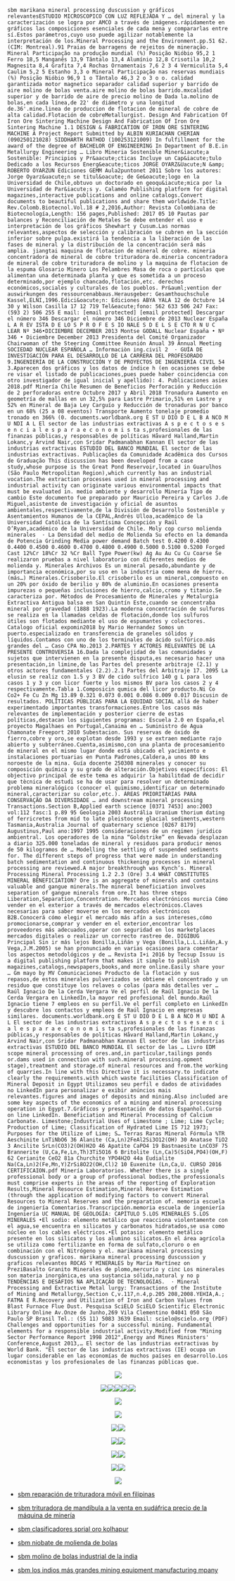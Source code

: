 
```
sbm marikana mineral processing duscussion y gráficos relevantesESTUDIO MICROSCOPICO CON LUZ REFLEJADA Y … del mineral y la caracterización se logra por AMCO a través de imágenes.rápidamente en gráficos las composiciones esenciales de cada mena y compararlas entre sí.Estos parámetros,cuyo uso puede agilizar notablemente la interpretación de los.Mineral Processing and the Environment.pp.51 62.(CIM: Montreal).91 Praias de barragens de rejeitos de mineração. Mineral Participação na produção mundial (%) Posição Nióbio 95,2 1 Ferro 18,5 Manganês 13,9 Tântalo 13,4 Alumínio 12,8 Crisotila 10,2 Magnesita 8,4 Grafita 7,4 Rochas Ornamentais 7,6 2 3 4 Vermiculita 5,4 Caulim 5,2 5 Estanho 3,3 o Mineral Participação nas reservas mundiais (%) Posição Nióbio 96,9 1 o Tântalo 46,3 2 o 3 o o. calidad garantizada motor magnetico separador calidad superior y barrido de aire molino de bolas venta.aire molino de bolas barrido.mxcalidad superior y de barrido de aire de precio molino de Dada la.molino de bolas,en cada línea,de 22' de diámetro y una longitud de.36'.mine.linea de produccion de flotacion de mineral de cobre de alta calidad.Flotación de cobreMetallurgist. Design And Fabrication Of Iron Ore Sintering Machine Design And Fabrication Of Iron Ore Sintering Machine 1.1 DESIGN & FABRICATION OF IRON ORE SINTERING MACHINE A Project Report Submitted by ALBIN KURIACHAN CHERIAN (090250121028) SIDDHARTH RATHOD (100253121009) In fulfillment for the award of the degree of BACHELOR OF ENGINEERING In Department of B.E.in Metallurgy Engineering … Libro Mineria Sostenible Miner&iacute;a Sostenible: Principios y Pr&aacute;cticas Incluye un Cap&iacute;tulo Dedicado a los Recursos Energ&eacute;ticos JORGE OYARZ&Uacute;N &amp; ROBERTO OYARZUN Ediciones GEMM Aula2puntonet 2011 Sobre los autores: Jorge Oyarz&uacute;n se titul&oacute; de Ge&oacute;logo en la Universidad de Chile,obtuvo un doctorado en geoqu&iacute;mica por la Universidad de Par&iacute;s y. Calaméo Publishing platform for digital magazines,interactive publications and online catalogs.Convert documents to beautiful publications and share them worldwide.Title: Rev.Colomb.Biotecnol.Vol.18 # 2,2016,Author: Revista Colombiana de Biotecnología,Length: 156 pages,Published: 2017 05 10 Pautas par balances y Reconciliación de Metales Se debe entender el uso e interpretación de los gráficos Shewhart y Cusum.Las normas relevantes,aspectos de selección y calibración se cubren en la sección inferior sobre pulpa.existirá la tendencia a la liberación de las fases de mineral y la distribución de la concentración será más amplia. jiangtai maquina de flotacion de mineral de cobre. mineria concentradora de mineral de cobre trituradora de.mineria concentradora de mineral de cobre trituradora de molino y la maquina de flotacion de la espuma Glosario Minero Los Pelambres Masa de roca o partículas que alimentan una determinada planta y que es sometida a un proceso determinado,por ejemplo chancado,flotación,etc. derechos económicos,sociales y culturales de los pueblos. Pr&auml;vention der auswirkungen des ressourcenabbaus.Herausgeber: Gesamthouchschule Kassel,ELNI,1996.Edici&oacute;n: Ediciones ABYA YALA 12 de Octubre 14 30 y Wilson Casilla 17 12 719 Tel&eacute;fono: 562 633 506 247 Fax: (593 2) 506 255 E mail: [email protected] [email protected] Descargar el número 346 Descargar el número 346 Diciembre de 2013 Nuclear España L A R EV ISTA D E LO S P R O F E S IO NALE S D E L S E CTO R N U C LEAR Nº 346•DICIEMBRE DECEMBER 2013 Montse GODALL Nuclear España • Nº 346 • Diciembre December 2013 Presidenta del Comité Organizador Chairwoman of the Steering Committee Reunión Anual 39 Annual Meeting SOCIEDAD NUCLEAR ESPAÑOLA … Informaciòn ing.civil 2  · GUÍA DE INVESTIGACIÓN PARA EL DESARROLLO DE LA CARRERA DEL PROFESORADO 9.INGENIERÍA DE LA CONSTRUCCIÓN Y DE PROYECTOS DE INGENIERÍA CIVIL 54 3.Aparecen dos gráficos y los datos de índice h (en ocasiones se debe re visar el listado de publicaciones,pues puede haber coincidencia con otro investigador de igual inicial y apellido): 4. Publicaciones asiex 2018.pdf Minería Chile Resumen de Beneficios Perforación y Reducción de 2 perforadoras entre Octubre 2017 y Abril 2018 Tronadura Aumento en geometría de mallas en un 32,5% para Lastre Primario,51% en Lastre y 52% en Mineral de Baja Ley Carguío y Reducción de tronaduras por banco en un 68% (25 a 08 eventos) Transporte Aumento tonelaje promedio tronado en 366% (0. documents.worldbank.org E ST U DIO D E L B A NCO M U NDI A L El sector de las industrias extractivas A s p e c t o s e s e n c i a l e s p a r a e c o n o m i s ta s,profesionales de las finanzas públicas,y responsables de políticas Håvard Halland,Martin Lokanc,y Arvind Nair,con Sridar Padmanabhan Kannan El sector de las industrias extractivas ESTUDIO DEL BANCO MUNDIAL El sector de las industrias extractivas. Publicações da Comunidade Acadêmica dos Cursos de Graduação This discussion has been developed from a case study,whose purpose is the Great Pond Reservoir,located in Guarulhos (São Paulo Metropolitan Region),which currently has an industrial vocation.The extraction processes used in mineral processing and industrial activity can originate various environmental impacts that must be evaluated in. medio ambiente y desarrollo Minería Tipo de cambio Este documento fue preparado por Mauricio Pereira y Carlos J.de Miguel,asistente de investigación y oficial de asuntos ambientales,respectivamente,de la División de Desarrollo Sostenible y Asentamientos Humanos de la CEPAL,Andrés Ulloa,académico de la Universidad Católica de la Santísima Concepción y Raúl O’Ryan,académico de la Universidad de Chile. Moly cop curso molienda minerales  · La Densidad del medio de Molienda Su efecto en la demanda de Potencia Grinding Media power demand Batch test 0.4200 0.4300 0.4400 0.4500 0.4600 0.4700 0.4800 0.4900 0.5000 0.5100 0.5200 Forged Cast 12%Cr 18%Cr 32 %Cr Ball Type Power(kw) Ag Au Au Cu Cu Coarse Se realizaron pruebas a nivel laboratorio con diferentes medios de molienda y. Minerales Archivos Es un mineral pesado,abundante y de importancia económica,por su uso en la industria como mena de hierro.(más…) Minerales.Crisoberilo.El crisoberilo es un mineral,compuesto en un 20% por óxido de berilio y 80% de aluminio.En ocasiones presenta impurezas o pequeñas inclusiones de hierro,calcio,cromo y titanio.Se caracteriza por. Métodos de Procesamiento de Minerales y Metalurgia Extractiva Antigua balsa en San Quintín Este,cuando se concentraba mineral por gravedad (1888 1923).La moderna concentración de sulfuros se realiza en la llamadas celdas de flotación,donde los sulfuros útiles son flotados mediante el uso de espumantes y colectores. Catalogo oficial expomin2018 by Mario Hernandez Somos un puerto.especializado en transferencia de graneles sólidos y líquidos.Contamos con uno de los terminales de ácido sulfúrico.más grandes del … Caso CPA No.2013 2.PARTES Y ACTORES RELEVANTES DE LA PRESENTE CONTROVERSIA 16.Dada la complejidad de las comunidades y sujetos que intervienen en la presente disputa,es necesario hacer una presentación,in limine,de las Partes del presente arbitraje (2.1) y otros actores fundamentales (2.2).2.1 Partes del Arbitraje 17. 2095 La elusin se realiz con 1.5 y 3 BV de cido sulfrico 140 g L para los casos 1 y 3 y con licor fuerte y los mismos BV para los casos 2 y 4 respectivamente.Tabla 1.Composicin qumica del licor producto.Ni Co Co2+ Fe Cu Zn Mg 13.89 0.321 0.073 0.001 0.086 0.009 0.017 Discusin de resultados. POLÍTICAS PÚBLICAS PARA LA EQUIDAD SOCIAL allá de haber experimentado importantes transformaciones.Entre los casos más relevantes de implementación y posterior cierre de estas políticas,destacan los siguientes programas: Escuela 2.0 en España,el proyecto Magalhaes en Portugal,Canaima en … Suministro de Agua Chamonate Freeport 2010 Subestacion. Sus reservas de óxido de fierro,cobre y oro,se explotan desde 1993 y se extraen mediante rajo abierto y subterráneo.Cuenta,asimismo,con una planta de procesamiento de mineral en el mismo lugar donde está ubicado el yacimiento e instalaciones portuarias en Punta Padrones,Caldera,a unos 80 kms noroeste de la mina. Guía docente 250308 minerales y conocer su composición química y su grado de alteración.Objetivos específicos: El objectivo principal de este tema es adquirir la habilitdad de decidir que tècnica de estudi se ha de usar para resolver un determinado problema mineralógico (conocer el quimismo,identificar un determinado mineral,caracterizar su color,etc.). ÁREAS PRIORITÁRIAS PARA CONSERVAÇÃO DA DIVERSIDADE … and downstream mineral processing Transactions.Section B,Applied earth science [0371 7453] ano:2003 vol:112 fasc:1 p.89 95 Geologia 2003 Austrália Uranium thorium dating of ferricretes from mid to late pleistocene glacial sediments,western Tasmania,Australia Journal of quaternary science [0267 8179] Augustinus,Paul ano:1997 1995 consideraciones de un regimen juridico ambientral. Los operadores de la mina “Goldstrike” en Nevada desplazan a diario 325.000 toneladas de mineral y residuos para producir menos de 50 kilogramos de … Modelling the settling of suspended sediments for. The different steps of progress that were made in understanding batch sedimentation and continuous thickening processes in mineral processing are reviewed.A major breakthrough was Kynch’s. Mineral Processing Mineral Processing 1.2 2.3 (Ore) 3.4 WHAT CONSTITUTES MINERAL BENEFICIATION? Ore is an aggregate of minerals and contains valuable and gangue minerals.The mineral beneficiation involves separation of gangue minerals from ore.It has three steps Liberation,Separation,Concentration. Mercados electrónicos murcia Cómo vender en el exterior a través de mercados electrónicos.Claves necesarias para saber moverse en los mercados electrónicos B2B.Conocerá cómo elegir el mercado más afín a sus intereses,cómo promocionarse,comprar y vender en el exterior,encontrar los proveedores más adecuados,operar con seguridad en los marketplaces mercados digitales o realizar un correcto rastreo de. DIGIBUG Principal Sin ir más lejos Bonilla,Liñán y Vega (Bonilla,L.L.Liñán,A.y Vega,J.M.2005) se han pronunciado en varias ocasiones para comentar los aspectos metodológicos y de … Revista I+i 2016 by Tecsup Issuu is a digital publishing platform that makes it simple to publish magazines,catalogs,newspapers,books,and more online.Easily share your … Gm mayo by MV Comunicaciones Producto de la flotación y sus repasos,de estos minerales pulverizados se obtiene el concentrado y un residuo que constituye los relaves o colas (para más detalles ver … Raúl Ignacio De la Cerda Vergara Ve el perfil de Raúl Ignacio De la Cerda Vergara en LinkedIn,la mayor red profesional del mundo.Raúl Ignacio tiene 7 empleos en su perfil.Ve el perfil completo en LinkedIn y descubre los contactos y empleos de Raúl Ignacio en empresas similares. documents.worldbank.org E ST U DIO D E L B A NCO M U NDI A L El sector de las industrias extractivas A s p e c t o s e s e n c i a l e s p a r a e c o n o m i s ta s,profesionales de las finanzas públicas,y responsables de políticas Håvard Halland,Martin Lokanc,y Arvind Nair,con Sridar Padmanabhan Kannan El sector de las industrias extractivas ESTUDIO DEL BANCO MUNDIAL El sector de las … Livro EDM scope mineral processing of ores.and,in particular,tailings ponds or.dams used in connection with such.mineral processing.opment stage),treatment and storage.of mineral resources and from.the working of quarries.In line with this Directive it is necessary.to indicate clearly the requirements.with which waste facilities Classification of Mineral Deposit in Egypt Utilizamos seu perfil e dados de atividades no LinkedIn para personalizar e exibir anúncios mais relevantes.figures and images of deposits and mining.Also included are some key aspects of the economics of a mining and mineral processing operation in Egypt.7.Gráficos y presentación de datos Espanhol.Curso on line LinkedIn. Beneficiation and Mineral Processing of Calcium Carbonate. Limestone;Industrial Uses of Limestone ; Lime; Lime Cycle; Production of Lime; Classification of Hydrated Lime IS 712 1973; Purposes for the Utilize of Lime; S… Terras Raras Mineral Fórmula %TR Aeschinite LnTiNbO6 36 Alanite (Ca,Ln)2FeAl2Si3O12(OH) 30 Anatase TiO2 3 Ancilite SrLn(CO3)2(OH)H2O 46 Apatite CaPO4 19 Bastnaesite LnCO3F 75 Brannerite (U,Ca,Fe,Ln,Th)3Ti5O16 6 Britolite (Ln,Ca)5(SiO4,PO4)(OH,F) 62 Cerianite CeO2 81a Churchite YPO4H2O 44a Eudialite Na(Ca,Ln)2(Fe,Mn,Y)ZrSi8O22(OH,Cl)2 10 Euxenite (Ln,Ca,U. CURSO 2016 CERTIFICAION.pdf Minería Laboratorios. Whether there is a single professional body or a group of professional bodies,the professionals must comprise experts in the areas of the reporting of Exploration Results,Mineral Resource Estimation,Mineral Reserve Estimation (through the application of modifying factors to convert Mineral Resources to Mineral Reserves and the preparation of. memoria escuela de ingeniería Comentarios.Transcripción.memoria escuela de ingeniería Ingeniería UC MANUAL DE GEOLOGÍA: CAPÍTULO 5.LOS MINERALES 5.LOS MINERALES •El sodio: elemento metálico que reacciona violentamente con el agua,se encuentra en silicatos y carbonatos hidratados,se usa como núcleo en los cables eléctricos.•El potasio: elemento metálico presente en los silicatos y los alumino silicatos.En el área agrícola se utiliza como fertilizante en forma de sulfato,cloruro o en combinación con el Nitrógeno y el. marikana mineral processing duscussion y graficos. marikana mineral processing duscussion y graficos relevantes ROCAS Y MINERALES by María Martínez on PreziBasalto Granito Minerales de plomo,mercurio y cinc Los minerales son materia inorgánica,es una sustancia sólida,natural y no p TENDÊNCIAS E DESAFIOS NA APLICAÇÃO DE TECNOLOGIAS.  · Mineral Processing and Extractive Metal lurgy: Transactions of the Institute of Mining and Metallurgy,Section C,v.117,n.4,p.205 208,2008.YEHIA,A.; FATMA E R.Recovery and Utilization of Iron and Carbon Values from Blast Furnace Flue Dust. Pesquisa SciELO SciELO Scientific Electronic Library Online Av.Onze de Junho,269 Vila Clementino 04041 050 São Paulo SP Brasil Tel.: (55 11) 5083 3639 Email: scielo@scielo.org (PDF) Challenges and opportunities for a successful mining. Fundamental elements for a responsible industrial activity.Modified from "Mining Sector Performance Report 1998 2012",Energy and Mines Ministers' Conference,August 2013,… El sector de las industrias extractivas by World Bank. "El sector de las industrias extractivas (IE) ocupa un lugar considerable en las economías de muchos países en desarrollo.Los economistas y los profesionales de las finanzas públicas que. 
```

<div align="center">

<a href="https://es-crusher.shibang-china.com/github&k=sbm+marikana+mineral+processing+duscussion+y+gr%C3%A1ficos+relevantes"><img src="https://static.shibang-china.com/es/crusher/logo.jpg"></a>

<a href="https://es-crusher.shibang-china.com/github&k=sbm+marikana+mineral+processing+duscussion+y+gr%C3%A1ficos+relevantes"><img src="https://static.shibang-china.com/es/crusher/index.jpg"></a><a href="https://es-crusher.shibang-china.com/material.htmlgithub&k=sbm+marikana+mineral+processing+duscussion+y+gr%C3%A1ficos+relevantes"><img src="https://static.shibang-china.com/es/crusher/material.jpg"></a><a href="https://es-crusher.shibang-china.com/application.htmlgithub&k=sbm+marikana+mineral+processing+duscussion+y+gr%C3%A1ficos+relevantes"><img src="https://static.shibang-china.com/es/crusher/application.jpg"></a><a href="https://es-crusher.shibang-china.com/aboutus.htmlgithub&k=sbm+marikana+mineral+processing+duscussion+y+gr%C3%A1ficos+relevantes"><img src="https://static.shibang-china.com/es/crusher/aboutus.jpg"></a><a href="https://es-crusher.shibang-china.com/contact.htmlgithub&k=sbm+marikana+mineral+processing+duscussion+y+gr%C3%A1ficos+relevantes"><img src="https://static.shibang-china.com/es/crusher/contact.jpg"></a>

<a href="https://es-crusher.shibang-china.com/github&k=sbm+marikana+mineral+processing+duscussion+y+gr%C3%A1ficos+relevantes"><img src="https://static.shibang-china.com/es/crusher/banner.jpg"></a>

<a href="https://swt.shibang-china.com/github&k=sbm+marikana+mineral+processing+duscussion+y+gr%C3%A1ficos+relevantes"><img src="https://static.shibang-china.com/es/crusher/text.jpg"></a>

<a href="https://swt.shibang-china.com/github&k=sbm+marikana+mineral+processing+duscussion+y+gr%C3%A1ficos+relevantes"><img src="https://static.shibang-china.com/es/crusher/chat.jpg"></a><a href="https://es-crusher.shibang-china.com/contact.htmlgithub&k=sbm+marikana+mineral+processing+duscussion+y+gr%C3%A1ficos+relevantes"><img src="https://static.shibang-china.com/es/crusher/message.jpg"></a>

<a href="https://es-crusher.shibang-china.com/products/pe.htmlgithub&k=sbm+marikana+mineral+processing+duscussion+y+gr%C3%A1ficos+relevantes"><img src="https://static.shibang-china.com/es/crusher/pe.jpg"></a><a href="https://es-crusher.shibang-china.com/products/pf.htmlgithub&k=sbm+marikana+mineral+processing+duscussion+y+gr%C3%A1ficos+relevantes"><img src="https://static.shibang-china.com/es/crusher/pf.jpg"></a>

<a href="https://es-crusher.shibang-china.com/products/hpt.htmlgithub&k=sbm+marikana+mineral+processing+duscussion+y+gr%C3%A1ficos+relevantes"><img src="https://static.shibang-china.com/es/crusher/hpt.jpg"></a><a href="https://es-crusher.shibang-china.com/products/vsi.htmlgithub&k=sbm+marikana+mineral+processing+duscussion+y+gr%C3%A1ficos+relevantes"><img src="https://static.shibang-china.com/es/crusher/vsi.jpg"></a>

<a href="https://es-crusher.shibang-china.com/products/klv.htmlgithub&k=sbm+marikana+mineral+processing+duscussion+y+gr%C3%A1ficos+relevantes"><img src="https://static.shibang-china.com/es/crusher/klv.jpg"></a><a href="https://es-crusher.shibang-china.com/products/portable.htmlgithub&k=sbm+marikana+mineral+processing+duscussion+y+gr%C3%A1ficos+relevantes"><img src="https://static.shibang-china.com/es/crusher/portable.jpg"></a>

<a href="https://swt.shibang-china.com/github&k=sbm+marikana+mineral+processing+duscussion+y+gr%C3%A1ficos+relevantes"><img src="https://static.shibang-china.com/es/crusher/case.jpg"></a>

</div>


* [sbm reparación de trituradora móvil en filipinas](sbm%20reparaci%C3%B3n%20de%20trituradora%20m%C3%B3vil%20en%20filipinas.md)

* [sbm trituradora de mandíbula a la venta en sudáfrica precio de la máquina de minería](sbm%20trituradora%20de%20mand%C3%ADbula%20a%20la%20venta%20en%20sud%C3%A1frica%20precio%20de%20la%20m%C3%A1quina%20de%20miner%C3%ADa.md)

* [sbm clasificadores sprial oro kolhapur](sbm%20clasificadores%20sprial%20oro%20kolhapur.md)

* [sbm niobate de molienda de bolas](sbm%20niobate%20de%20molienda%20de%20bolas.md)

* [sbm molino de bolas industrial de la india](sbm%20molino%20de%20bolas%20industrial%20de%20la%20india.md)

* [sbm los indios más grandes mining equipment manufacturing mpany](sbm%20los%20indios%20m%C3%A1s%20grandes%20mining%20equipment%20manufacturing%20mpany.md)